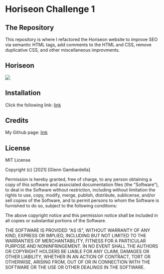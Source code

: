 # Horiseon Challenge 1

## The Repository

This repository is where I refactored the Horiseon website to improve SEO via semantic HTML tags, add comments to the HTML and CSS, remove duplicative CSS, and other miscellaneous improvments.

## Horiseon

<img src="./assets/images/Horiseon-screenshot.png">

## Installation

Click the following link: [link](https://ggamb.github.io/horiseon-challenge-1/)

## Credits 

My Github page: [link](github.com/ggamb)

## License

MIT License

Copyright (c) [2021] [Glenn Gambardella]

Permission is hereby granted, free of charge, to any person obtaining a copy
of this software and associated documentation files (the "Software"), to deal
in the Software without restriction, including without limitation the rights
to use, copy, modify, merge, publish, distribute, sublicense, and/or sell
copies of the Software, and to permit persons to whom the Software is
furnished to do so, subject to the following conditions:

The above copyright notice and this permission notice shall be included in all
copies or substantial portions of the Software.

THE SOFTWARE IS PROVIDED "AS IS", WITHOUT WARRANTY OF ANY KIND, EXPRESS OR
IMPLIED, INCLUDING BUT NOT LIMITED TO THE WARRANTIES OF MERCHANTABILITY,
FITNESS FOR A PARTICULAR PURPOSE AND NONINFRINGEMENT. IN NO EVENT SHALL THE
AUTHORS OR COPYRIGHT HOLDERS BE LIABLE FOR ANY CLAIM, DAMAGES OR OTHER
LIABILITY, WHETHER IN AN ACTION OF CONTRACT, TORT OR OTHERWISE, ARISING FROM,
OUT OF OR IN CONNECTION WITH THE SOFTWARE OR THE USE OR OTHER DEALINGS IN THE
SOFTWARE.